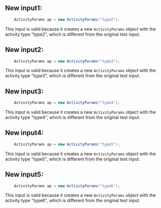 ## New input1:
```java
    ActivityParams ap = new ActivityParams("type2");
```
This input is valid because it creates a new `ActivityParams` object with the activity type "type2", which is different from the original test input.

## New input2:
```java
    ActivityParams ap = new ActivityParams("type3");
```
This input is valid because it creates a new `ActivityParams` object with the activity type "type3", which is different from the original test input.

## New input3:
```java
    ActivityParams ap = new ActivityParams("type4");
```
This input is valid because it creates a new `ActivityParams` object with the activity type "type4", which is different from the original test input.

## New input4:
```java
    ActivityParams ap = new ActivityParams("type5");
```
This input is valid because it creates a new `ActivityParams` object with the activity type "type5", which is different from the original test input.

## New input5:
```java
    ActivityParams ap = new ActivityParams("type6");
```
This input is valid because it creates a new `ActivityParams` object with the activity type "type6", which is different from the original test input.